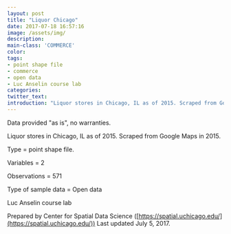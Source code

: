 ```yaml
---
layout: post
title: "Liquor Chicago"
date: 2017-07-18 16:57:16
image: /assets/img/
description:
main-class: 'COMMERCE'
color:
tags:
- point shape file
- commerce
- open data
- Luc Anselin course lab
categories:
twitter_text:
introduction: "Liquor stores in Chicago, IL as of 2015. Scraped from Google Maps in 2015."
---
```

<script>
  var map = L.map('map');
  L.tileLayer('https://api.tiles.mapbox.com/v4/{id}/{z}/{x}/{y}.png?access_token=pk.eyJ1IjoibWFwYm94IiwiYSI6ImNpejY4NXVycTA2emYycXBndHRqcmZ3N3gifQ.rJcFIG214AriISLbB6B5aw', { <!--this is the URL for the liq_chicago Geojson-->
		maxZoom: 18,
		attribution: 'Map data &copy; <a href="http://openstreetmap.org">OpenStreetMap</a> contributors, ' +
			'<a href="http://creativecommons.org/licenses/by-sa/2.0/">CC-BY-SA</a>, ' +
			'Imagery © <a href="http://mapbox.com">Mapbox</a>',
		id: 'mapbox.light'
	}).addTo(map);

  map.scrollWheelZoom.disable();
  map.touchZoom.disable();
  var enableMapInteraction = function () {
      map.scrollWheelZoom.enable();
      map.touchZoom.enable();
  }
  $('#map').on('click touch', enableMapInteraction);

  // load GeoJSON from an external file
  // load GeoJSON from an external file
  $.getJSON("../data/liq_chicago.geojson",function(data){
    // add GeoJSON layer to the map once the file is loaded
    var json = L.geoJson(data);
    json.addTo(map);
    map.fitBounds(json.getBounds());
  });

</script>

Data provided "as is", no warranties.

Liquor stores in Chicago, IL as of 2015\. Scraped from Google Maps in 2015.

Type = point shape file.

Variables = 2

Observations = 571

Type of sample data = Open data

Luc Anselin course lab

Prepared by Center for Spatial Data Science ([https://spatial.uchicago.edu/](https://spatial.uchicago.edu/))
Last updated July 5, 2017.
